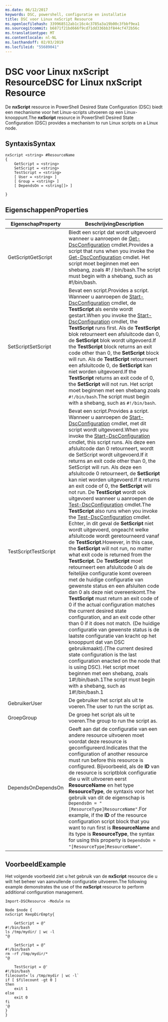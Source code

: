 ```yaml
---
ms.date: 06/12/2017
keywords: DSC, powershell, configuratie en installatie
title: DSC voor Linux nxScript Resource
ms.openlocfilehash: 339968512ab1c16c4c3785a3a19b00c3fbbf9ea1
ms.sourcegitcommit: b6871f21bd666f9cd71dd336bb3f844cf472b56c
ms.translationtype: MT
ms.contentlocale: nl-NL
ms.lasthandoff: 02/03/2019
ms.locfileid: "55689041"
---
```

# <a name="dsc-for-linux-nxscript-resource"></a><span data-ttu-id="14b71-103">DSC voor Linux nxScript Resource</span><span class="sxs-lookup"><span data-stu-id="14b71-103">DSC for Linux nxScript Resource</span></span>

<span data-ttu-id="14b71-104">De **nxScript** resource in PowerShell Desired State Configuration (DSC) biedt een mechanisme voor het Linux-scripts uitvoeren op een Linux-knooppunt.</span><span class="sxs-lookup"><span data-stu-id="14b71-104">The **nxScript** resource in PowerShell Desired State Configuration (DSC) provides a mechanism to run Linux scripts on a Linux node.</span></span>

## <a name="syntax"></a><span data-ttu-id="14b71-105">Syntaxis</span><span class="sxs-lookup"><span data-stu-id="14b71-105">Syntax</span></span>

```
nxScript <string> #ResourceName
{
    GetScript = <string>
    SetScript = <string>
    TestScript = <string>
    [ User = <string> ]
    [ Group = <string> ]
    [ DependsOn = <string[]> ]

}
```

## <a name="properties"></a><span data-ttu-id="14b71-106">Eigenschappen</span><span class="sxs-lookup"><span data-stu-id="14b71-106">Properties</span></span>

|  <span data-ttu-id="14b71-107">Eigenschap</span><span class="sxs-lookup"><span data-stu-id="14b71-107">Property</span></span> |  <span data-ttu-id="14b71-108">Beschrijving</span><span class="sxs-lookup"><span data-stu-id="14b71-108">Description</span></span> |
|---|---|
| <span data-ttu-id="14b71-109">GetScript</span><span class="sxs-lookup"><span data-stu-id="14b71-109">GetScript</span></span>| <span data-ttu-id="14b71-110">Biedt een script dat wordt uitgevoerd wanneer u aanroepen de [Get-DscConfiguration](https://technet.microsoft.com/en-us/library/dn521625.aspx) cmdlet.</span><span class="sxs-lookup"><span data-stu-id="14b71-110">Provides a script that runs when you invoke the [Get-DscConfiguration](https://technet.microsoft.com/en-us/library/dn521625.aspx) cmdlet.</span></span> <span data-ttu-id="14b71-111">Het script moet beginnen met een shebang, zoals #! / bin/bash.</span><span class="sxs-lookup"><span data-stu-id="14b71-111">The script must begin with a shebang, such as #!/bin/bash.</span></span>|
| <span data-ttu-id="14b71-112">SetScript</span><span class="sxs-lookup"><span data-stu-id="14b71-112">SetScript</span></span>| <span data-ttu-id="14b71-113">Bevat een script.</span><span class="sxs-lookup"><span data-stu-id="14b71-113">Provides a script.</span></span> <span data-ttu-id="14b71-114">Wanneer u aanroepen de [Start-DscConfiguration](https://technet.microsoft.com/en-us/library/dn521623.aspx) cmdlet, de **TestScript** als eerste wordt gestart.</span><span class="sxs-lookup"><span data-stu-id="14b71-114">When you invoke the [Start-DscConfiguration](https://technet.microsoft.com/en-us/library/dn521623.aspx) cmdlet, the **TestScript** runs first.</span></span> <span data-ttu-id="14b71-115">Als de **TestScript** blok retourneert een afsluitcode dan 0, de **SetScript** blok wordt uitgevoerd.</span><span class="sxs-lookup"><span data-stu-id="14b71-115">If the **TestScript** block returns an exit code other than 0, the **SetScript** block will run.</span></span> <span data-ttu-id="14b71-116">Als de **TestScript** retourneert een afsluitcode 0, de **SetScript** kan niet worden uitgevoerd.</span><span class="sxs-lookup"><span data-stu-id="14b71-116">If the **TestScript** returns an exit code of 0, the **SetScript** will not run.</span></span> <span data-ttu-id="14b71-117">Het script moet beginnen met een shebang zoals `#!/bin/bash`.</span><span class="sxs-lookup"><span data-stu-id="14b71-117">The script must begin with a shebang, such as `#!/bin/bash`.</span></span>|
| <span data-ttu-id="14b71-118">TestScript</span><span class="sxs-lookup"><span data-stu-id="14b71-118">TestScript</span></span>| <span data-ttu-id="14b71-119">Bevat een script.</span><span class="sxs-lookup"><span data-stu-id="14b71-119">Provides a script.</span></span> <span data-ttu-id="14b71-120">Wanneer u aanroepen de [Start-DscConfiguration](https://technet.microsoft.com/en-us/library/dn521623.aspx) cmdlet, met dit script wordt uitgevoerd.</span><span class="sxs-lookup"><span data-stu-id="14b71-120">When you invoke the [Start-DscConfiguration](https://technet.microsoft.com/en-us/library/dn521623.aspx) cmdlet, this script runs.</span></span> <span data-ttu-id="14b71-121">Als deze een afsluitcode dan 0 retourneert, wordt de SetScript wordt uitgevoerd.</span><span class="sxs-lookup"><span data-stu-id="14b71-121">If it returns an exit code other than 0, the SetScript will run.</span></span> <span data-ttu-id="14b71-122">Als deze een afsluitcode 0 retourneert, de **SetScript** kan niet worden uitgevoerd.</span><span class="sxs-lookup"><span data-stu-id="14b71-122">If it returns an exit code of 0, the **SetScript** will not run.</span></span> <span data-ttu-id="14b71-123">De **TestScript** wordt ook uitgevoerd wanneer u aanroepen de [Test-DscConfiguration](https://technet.microsoft.com/en-us/library/dn407382.aspx) cmdlet.</span><span class="sxs-lookup"><span data-stu-id="14b71-123">The **TestScript** also runs when you invoke the [Test-DscConfiguration](https://technet.microsoft.com/en-us/library/dn407382.aspx) cmdlet.</span></span> <span data-ttu-id="14b71-124">Echter, in dit geval de **SetScript** niet wordt uitgevoerd, ongeacht welke afsluitcode wordt geretourneerd vanaf de **TestScript**.</span><span class="sxs-lookup"><span data-stu-id="14b71-124">However, in this case, the **SetScript** will not run, no matter what exit code is returned from the **TestScript**.</span></span> <span data-ttu-id="14b71-125">De **TestScript** moet retourneert een afsluitcode 0 als de feitelijke configuratie komt overeen met de huidige configuratie van gewenste status en een afsluiten code dan 0 als deze niet overeenkomt.</span><span class="sxs-lookup"><span data-stu-id="14b71-125">The **TestScript** must return an exit code of 0 if the actual configuration matches the current desired state configuration, and an exit code other than 0 if it does not match.</span></span> <span data-ttu-id="14b71-126">(De huidige configuratie van gewenste status is de laatste configuratie van kracht op het knooppunt dat van DSC gebruikmaakt).</span><span class="sxs-lookup"><span data-stu-id="14b71-126">(The current desired state configuration is the last configuration enacted on the node that is using DSC).</span></span> <span data-ttu-id="14b71-127">Het script moet beginnen met een shebang, zoals 1#!/bin/bash.1</span><span class="sxs-lookup"><span data-stu-id="14b71-127">The script must begin with a shebang, such as 1#!/bin/bash.1</span></span>|
| <span data-ttu-id="14b71-128">Gebruiker</span><span class="sxs-lookup"><span data-stu-id="14b71-128">User</span></span>| <span data-ttu-id="14b71-129">De gebruiker het script als uit te voeren.</span><span class="sxs-lookup"><span data-stu-id="14b71-129">The user to run the script as.</span></span>|
| <span data-ttu-id="14b71-130">Groep</span><span class="sxs-lookup"><span data-stu-id="14b71-130">Group</span></span>| <span data-ttu-id="14b71-131">De groep het script als uit te voeren.</span><span class="sxs-lookup"><span data-stu-id="14b71-131">The group to run the script as.</span></span>|
| <span data-ttu-id="14b71-132">DependsOn</span><span class="sxs-lookup"><span data-stu-id="14b71-132">DependsOn</span></span> | <span data-ttu-id="14b71-133">Geeft aan dat de configuratie van een andere resource uitvoeren moet voordat deze resource is geconfigureerd.</span><span class="sxs-lookup"><span data-stu-id="14b71-133">Indicates that the configuration of another resource must run before this resource is configured.</span></span> <span data-ttu-id="14b71-134">Bijvoorbeeld, als de **ID** van de resource is scriptblok configuratie die u wilt uitvoeren eerst **ResourceName** en het type **ResourceType**, de syntaxis voor het gebruik van dit de eigenschap is `DependsOn = "[ResourceType]ResourceName"`.</span><span class="sxs-lookup"><span data-stu-id="14b71-134">For example, if the **ID** of the resource configuration script block that you want to run first is **ResourceName** and its type is **ResourceType**, the syntax for using this property is `DependsOn = "[ResourceType]ResourceName"`.</span></span>|

## <a name="example"></a><span data-ttu-id="14b71-135">Voorbeeld</span><span class="sxs-lookup"><span data-stu-id="14b71-135">Example</span></span>

<span data-ttu-id="14b71-136">Het volgende voorbeeld ziet u het gebruik van de **nxScript** resource die u wilt het beheer van aanvullende configuratie uitvoeren.</span><span class="sxs-lookup"><span data-stu-id="14b71-136">The following example demonstrates the use of the **nxScript** resource to perform additional configuration management.</span></span>

```
Import-DSCResource -Module nx

Node $node {
nxScript KeepDirEmpty{

    GetScript = @"
#!/bin/bash
ls /tmp/mydir/ | wc -l
"@

    SetScript = @"
#!/bin/bash
rm -rf /tmp/mydir/*
"@

    TestScript = @'
#!/bin/bash
filecount=`ls /tmp/mydir | wc -l`
if [ $filecount -gt 0 ]
then
    exit 1
else
    exit 0
fi
'@
}
}
```